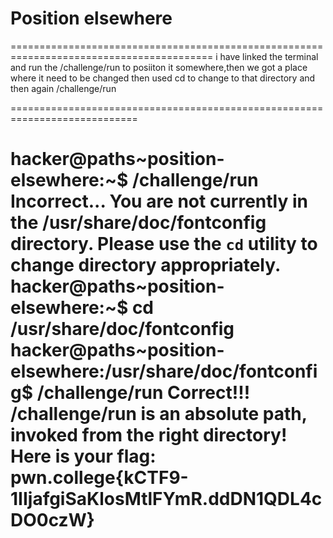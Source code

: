 # Position elsewhere
=========================================================================================
i have linked the terminal and run the /challenge/run to posiiton it somewhere,then we got a place where it need to be changed then used cd to change to that directory and then again /challenge/run

============================================================================

hacker@paths~position-elsewhere:~$ /challenge/run
Incorrect...
You are not currently in the /usr/share/doc/fontconfig directory.
Please use the `cd` utility to change directory appropriately.
hacker@paths~position-elsewhere:~$ cd /usr/share/doc/fontconfig
hacker@paths~position-elsewhere:/usr/share/doc/fontconfig$ /challenge/run
Correct!!!
/challenge/run is an absolute path, invoked from the right directory!
Here is your flag:
pwn.college{kCTF9-1IIjafgiSaKlosMtlFYmR.ddDN1QDL4cDO0czW}
==========================================================================================
